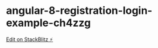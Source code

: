 # angular-8-registration-login-example-ch4zzg

[Edit on StackBlitz ⚡️](https://stackblitz.com/edit/angular-8-registration-login-example-ch4zzg)